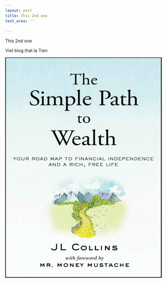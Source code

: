 ```yaml
---
layout: post
title: This 2nd one
text_area: ''

---
```

This 2nd one

Viet blog that la Tien

![](/uploads/screenshot-2021-08-16-at-11-40-53-pm.png)